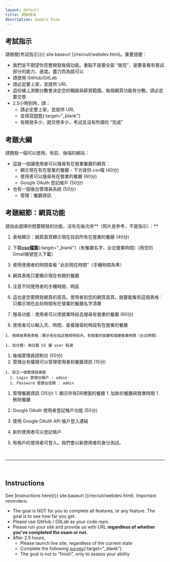 ```yaml
---
layout: default
title: 測驗樣本
description: Sample Exam
---
```


## 考試指示 

請檢閱[考試指示]({{ site.baseurl }}/recruit/webdev.html)。重要提醒：

* 我們並不期望你完整開發每個功能。重點不是要全部 “做完”，是要查看有嘗試部分的能力、進度。盡力而為就可以
* 請使用 GitHub/GitLab
* 請必定要上架，並提供 URL
* 這份線上測驗分數會決定您的職級與薪資範圍。每個網頁功能有分數。請必定要交卷
* 2.5小時到時，請：
  * 請必定要上架，並提供 URL
  * 並填寫[問卷](https://forms.gle/yJsvL3zyHJLWasQM8){:target="_blank"}
  * 有開發多少，就交卷多少，考試並沒有所謂的 “完成”

## 考題大綱

請開發一個可以使用，有前、後端的網站：
* 這是一個讓使用者可以搜尋有在營業餐廳的網頁：
  * 顯示現在有在營業的餐廳 - 下方提供.csv檔 (40分)
  * 使用者可以搜尋有在營業的餐廳 (60分)
  * Google OAuth 登記帳戶 (50分)
* 也有一個後台管理員系統 (50分)
  * 管理：餐廳資訊

## 考題細節：網頁功能
請自由選擇你想要開發的功能，沒有先後次序**（照片是參考，不是指示）：**

1. 表格顯示：網頁首頁顯示現在目前所有在營業的餐廳 (40分)
  1. 下載[**csv檔案**](https://docs.google.com/spreadsheets/d/1OanzakC9Uuo6fLLLyKScTSWDH6twnPOrSN-uWvoTz-U/edit?usp=sharing){:target="_blank"}（有餐廳名字，台北營業時間）(用您的Gmail帳號登入下載）
  1. 使用使用者的時間查看 “此刻現在時間”（手機時間為準）
  1. 網頁表格只要顯示現在有開的餐廳
  1. 注意不同使用者的手機時間、時區
  1. 這也是您要開發網頁的首頁。使用者到您的網頁首頁，就要能看到這個表格：只顯示現在此刻時間有在營業的餐廳名字清單

1. 搜尋功能：使用者可以用營業時段去搜尋有營業的餐廳 (60分)
  1. 使用者可以輸入天、時間，查看搜尋的時段有在營業的餐廳

    1. 搜尋結果是表格：顯示有在指定搜尋時段內，有營業的餐廳和餐廳營業時間（台北時間）

    1. 加分題: 用日曆 UI 讓 user 點選

1. 後端管理員控制台 (50分)
  1. 管理台有權限可以管理使用者和餐廳資訊  (15分)

    1. 設立一個管理員帳號
      1. Login 管理台帳戶 : admin
      1. Password 管理台密碼 : admin

  1. 管理餐廳資訊 (35分)
    1. 顯示所有DB裡面的餐廳
    1. 加新的餐廳與營業時間
    1. 刪除餐廳

1. Google OAuth 使用者登記帳戶功能 (50分)
  1. 使用 Google OAuth API 帳戶登入連結
  1. 新的使用者可以登記帳戶
  1. 有帳戶的使用者可登入。我們會以新使用者的身分測試。

<br>

---

<br>

## Instructions

See [instructions here]({{ site.baseurl }}/recruit/webdev.html). Important reminders:

* The goal is NOT for you to complete all features, or any feature. The goal is to see how far you get.
* Please use GitHub / GitLab as your code repo.
* Please run your site and provide us with URL **regardless of whether you've completed the exam or not.**
* After 2.5 hours,
  * Please launch live site, regardless of the current state
  * Complete the following [survey](https://forms.gle/yJsvL3zyHJLWasQM8){:target="_blank"}
  * The goal is not to "finish", only to assess your ability